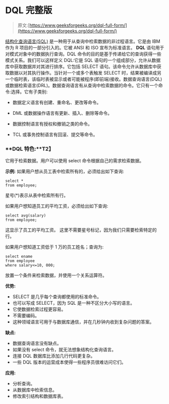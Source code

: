 # DQL 完整版

> 原文:[https://www.geeksforgeeks.org/dql-full-form/](https://www.geeksforgeeks.org/dql-full-form/)

[结构化查询语言(SQL)](https://www.geeksforgeeks.org/structured-query-language/) 是一种用于从查询中检索数据的非过程语言。它是由 IBM 作为 R 项目的一部分引入的。它被 ANSI 和 ISO 宣布为标准语言。 **DQL** 语句用于对模式对象中的数据执行查询。DQL 命令的目的是基于传递给它的查询获得一些模式关系。我们可以这样定义 DQL:它是 SQL 语句的一个组成部分，允许从数据库中获取数据并对其进行排序。它包括 SELECT 语句。该命令允许从数据库中获取数据以对其执行操作。当针对一个或多个表触发 SELECT 时，结果被编译成另一个临时表，该临时表被显示或者可能被程序(即前端)接收。数据查询语言(DQL)或数据检索语言(DRL)。数据查询语言有从查询中检索数据的命令。它只有一个命令:选择。它有子类别:

*   数据定义语言有创建、重命名、更改等命令。

*   DML 或数据操作语言有更新、插入、删除等命令。

*   数据控制语言有授权和撤销之类的命令。

*   TCL 或事务控制语言有回滚、提交等命令。

### **DQL 特色:**T2】

它用于检索数据。用户可以使用 select 命令根据自己的需求检索数据。

**示例:**
如果用户想从员工表中检索所有的，必须给出如下查询:

```
select *
from employee;  
```

星号(*)表示从表中检索所有行。

如果用户想知道员工的平均工资，必须给出如下查询:

```
select avg(salary) 
from employee; 
```

这显示了员工的平均工资。
这里不需要星号标记，因为我们只需要检索特定的行。

如果用户想知道工资低于 1 万的员工姓名；查询为:

```
select ename 
from employee 
where salary<=10, 000; 
```

放置一个条件来检索数据，并使用一个关系运算符。

**优势:**

*   SELECT 是几乎每个查询都使用的标准命令。
*   也可以写成 SELECT，因为 SQL 是一种不区分大小写的语言。
*   它使数据检索过程更容易。
*   不需要编码。
*   这种领域语言可用于与数据库通信，并在几秒钟内收到复杂问题的答案。

**缺点:**

*   数据查询语言没有缺点。
*   如果没有 select 命令，就无法想象结构化查询语言。
*   连接 DQL 数据库比添加几行代码更复杂。
*   一些 DQL 版本的运营成本使得一些程序员很难访问它们。

**应用:**

*   分析查询。
*   从数据库中检索信息。
*   修改索引结构和数据库表。
